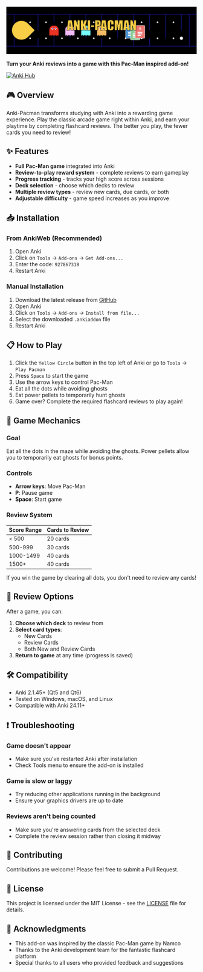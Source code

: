 
![Pacman Banner](https://github.com/Gavin-Thomas/Anki-Pacman-Add-On/blob/main/images/banner.png?raw=true)

**Turn your Anki reviews into a game with this Pac-Man inspired add-on!**

[![Anki Hub](https://img.shields.io/badge/Anki-Add--on-blue?logo=anki)](https://ankiweb.net/shared/info/927867318)

## 🎮 Overview

Anki-Pacman transforms studying with Anki into a rewarding game experience. Play the classic arcade game right within Anki, and earn your playtime by completing flashcard reviews. The better you play, the fewer cards you need to review!

## ✨ Features

- **Full Pac-Man game** integrated into Anki
- **Review-to-play reward system** - complete reviews to earn gameplay
- **Progress tracking** - tracks your high score across sessions
- **Deck selection** - choose which decks to review
- **Multiple review types** - review new cards, due cards, or both
- **Adjustable difficulty** - game speed increases as you improve

## 📥 Installation

### From AnkiWeb (Recommended)

1. Open Anki
2. Click on `Tools` → `Add-ons` → `Get Add-ons...`
3. Enter the code: `927867318`
4. Restart Anki

### Manual Installation

1. Download the latest release from [GitHub](https://github.com/Gavin-Thomas/Anki-Pacman-Add-On)
2. Open Anki
3. Click on `Tools` → `Add-ons` → `Install from file...`
4. Select the downloaded `.ankiaddon` file
5. Restart Anki

## 📋 How to Play

1. Click the `Yellow Circle` button in the top left of Anki or go to `Tools` → `Play Pacman`
2. Press `Space` to start the game
3. Use the arrow keys to control Pac-Man
4. Eat all the dots while avoiding ghosts
5. Eat power pellets to temporarily hunt ghosts
6. Game over? Complete the required flashcard reviews to play again!

## 🎯 Game Mechanics

### Goal
Eat all the dots in the maze while avoiding the ghosts. Power pellets allow you to temporarily eat ghosts for bonus points.

### Controls
- **Arrow keys**: Move Pac-Man
- **P**: Pause game
- **Space**: Start game

### Review System

| Score Range | Cards to Review |
|-------------|----------------|
| < 500       | 20 cards       |
| 500-999     | 30 cards       |
| 1000-1499   | 40 cards       |
| 1500+       | 40 cards       |

If you win the game by clearing all dots, you don't need to review any cards!

## 🔄 Review Options

After a game, you can:

1. **Choose which deck** to review from
2. **Select card types**:
   - New Cards
   - Review Cards
   - Both New and Review Cards
3. **Return to game** at any time (progress is saved)

## 🛠️ Compatibility

- Anki 2.1.45+ (Qt5 and Qt6)
- Tested on Windows, macOS, and Linux
- Compatible with Anki 24.11+

## ❗ Troubleshooting

### Game doesn't appear
- Make sure you've restarted Anki after installation
- Check Tools menu to ensure the add-on is installed

### Game is slow or laggy
- Try reducing other applications running in the background
- Ensure your graphics drivers are up to date

### Reviews aren't being counted
- Make sure you're answering cards from the selected deck
- Complete the review session rather than closing it midway

## 🤝 Contributing

Contributions are welcome! Please feel free to submit a Pull Request.

## 📝 License

This project is licensed under the MIT License - see the [LICENSE](https://opensource.org/license/mit) file for details.

## 🙏 Acknowledgments

- This add-on was inspired by the classic Pac-Man game by Namco
- Thanks to the Anki development team for the fantastic flashcard platform
- Special thanks to all users who provided feedback and suggestions


